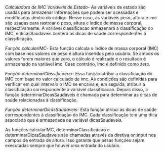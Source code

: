 _Calculadora de IMC_
_Variáveis de Estado_-
As variáveis de estado são usadas para armazenar informações que podem ser acessadas e modificadas dentro do código. Nesse caso, as variáveis peso, altura e imc são usadas para rastrear o peso, altura e índice de massa corporal, respectivamente. A variável classificacao armazenará a classificação do IMC, e dicasSaudaveis conterá as dicas de saúde correspondentes à classificação.

_Função calcularIMC_-
Esta função calcula o índice de massa corporal (IMC) com base nos valores de peso e altura inseridos pelo usuário. Se ambos os valores forem maiores que zero, o cálculo é realizado e o resultado é armazenado na variável imc. Caso contrário, imc é definido como zero.

_Função determinarClassificacao_-
Essa função atribui a classificação do IMC com base no valor calculado de imc. As condições são definidas para verificar em qual intervalo o IMC se encaixa e, em seguida, atribuir a classificação correspondente à variável classificacao. Depois disso, a função determinarDicasSaudaveis é chamada para determinar as dicas de saúde relacionadas à classificação.

_Função determinarDicasSaudaveis_-
Esta função atribui as dicas de saúde correspondentes à classificação do IMC. Cada classificação tem uma dica associada que é armazenada na variável dicasSaudaveis.

As funções calcularIMC, determinarClassificacao e determinarDicasSaudaveis são chamadas através da diretiva on:input nos campos de entrada de altura. Isso garante que essas funções sejam executadas sempre que houver uma entrada do usuário.
